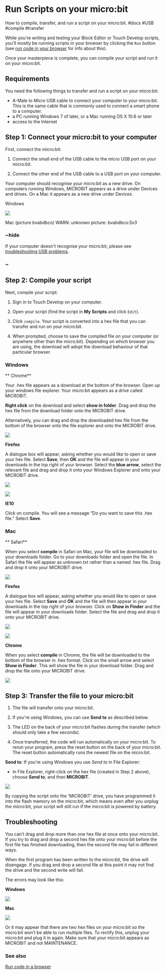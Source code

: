 # Run Scripts on your micro:bit

How to compile, transfer, and run a script on your micro:bit. #docs #USB #compile #transfer

While you're writing and testing your Block Editor or Touch Develop scripts, you'll mostly be running scripts in your browser by clicking the `Run` button (see [run code in your browser](/microbit/js/simulator) for info about this).

Once your masterpiece is complete, you can compile your script and run it on your micro:bit.

## Requirements

You need the following things to transfer and run a script on your micro:bit:

* A-Male to Micro USB cable to connect your computer to your micro:bit. This is the same cable that is commonly used to connect a smart phone to a computer.
* a PC running Windows 7 of later, or a Mac running OS X 10.6 or later
* access to the Internet

## Step 1: Connect your micro:bit to your computer

First, connect the micro:bit:

1. Connect the small end of the USB cable to the micro USB port on your micro:bit.

2. Connect the other end of the USB cable to a USB port on your computer.

Your computer should recognise your micro:bit as a new drive. On computers running Windows, MICROBIT appears as a drive under Devices and drives. On a Mac it appears as a new drive under Devices.

Windows

![](/static/mb/device/usb-0.jpg)

Mac (picture bvabdbco)
WARN: unknown picture: bvabdbco:5x3

### ~hide

If your computer doesn't recognise your micro:bit, please see [troubleshooting USB problems](/microbit/diagnosing-usb).

### ~

## Step 2: Compile your script

Next, compile your script:

1. Sign in to Touch Develop on your computer.

2. Open your script (find the script in **My Scripts** and click `Edit`).

3. Click `compile`. Your script is converted into a hex file that you can transfer and run on your micro:bit.

4. When prompted, choose to save the compiled file on your computer (or anywhere other than the micro:bit). Depending on which browser you are using, the download will adopt the download behaviour of that particular browser.

### Windows

** Chrome**

Your .hex file appears as a download at the bottom of the browser. Open up your windows file explorer. Your micro:bit appears as a drive called MICROBIT.

**Right click** on the download and select **show in folder**. Drag and drop the hex file from the download folder onto the MICROBIT drive.

Alternatively, you can drag and drop the downloaded hex file from the bottom of the browser onto the file explorer and onto the MICROBIT drive.

![](/static/mb/device/usb-1.jpg)

**Firefox**

A dialogue box will appear, asking whether you would like to open or save your hex file. Select **Save**, then **OK** and the file will appear in your downloads in the top right of your browser. Select the **blue arrow**, select the relevant file and drag and drop it onto your Windows Explorer and onto your MICROBIT drive.

![](/static/mb/device/usb-2.jpg)

![](/static/mb/device/usb-3.jpg)

**IE10**

Click on compile. You will see a message “Do you want to save this .hex file.” Select **Save**.

### Mac

** Safari**

When you select **compile** in Safari on Mac, your file will be downloaded to your downloads folder. Go to your downloads folder and open the file. In Safari the file will appear as unknown.txt rather than a named .hex file. Drag and drop it onto your MICROBIT drive.

![](/static/mb/device/usb-4.jpg)

**Firefox**

A dialogue box will appear, asking whether you would like to open or save your hex file. Select **Save** and **OK** and the file will then appear in your downloads in the top right of your browser.  Click on **Show in Finder** and the file will appear in your downloads folder. Select the file and drag and drop it onto your MICROBIT drive.

![](/static/mb/device/usb-5.jpg)

![](/static/mb/device/usb-6.jpg)

**Chrome**

When you select **compile** in Chrome, the file will be downloaded to the bottom of the browser in .hex format. Click on the small arrow and select **Show in Finder**. This will show the file in your download folder. Drag and drop the file onto your MICROBIT drive.

![](/static/mb/device/usb-7.jpg)

## Step 3: Transfer the file to your micro:bit

1. The file will transfer onto your micro:bit.

2. If you're using Windows, you can use **Send to** as described below.

3. The LED on the back of your micro:bit flashes during the transfer (which should only take a few seconds).

4. Once transferred, the code will run automatically on your micro:bit. To rerun your program, press the reset button on the back of your micro:bit. The reset button automatically runs the newest file on the micro:bit.

**Send to**: If you're using Windows you use *Send to* in File Explorer:

- In File Explorer, right-click on the hex file (created in Step 2 above), choose **Send to**, and then **MICROBIT**.

![](/static/mb/device/usb-8.jpg)

By copying the script onto the 'MICROBIT' drive, you have programmed it into the flash memory on the micro:bit, which means even after you unplug the micro:bit, your script will still run if the micro:bit is powered by battery.

## Troubleshooting

You can’t drag and drop more than one hex file at once onto your micro:bit. If you try to drag and drop a second hex file onto your micro:bit  before the first file has finished downloading, then the second file may fail in different ways.

When the first program has been written to the micro:bit, the drive will disengage. If you drag and drop a second file at this point it may not find the drive and the second write will fail.

The errors may look like this:

**Windows**

![](/static/mb/device/usb-9.jpg)

**Mac**

![](/static/mb/device/usb-10.png)

Or it may appear that there are two hex files on your micro:bit so the micro:bit won’t be able to run multiple files. To rectify this, unplug your micro:bit and plug it in again. Make sure that your micro:bit  appears as MICROBIT and not MAINTENANCE.

### See also

[Run code in a browser](/microbit/js/simulator)

